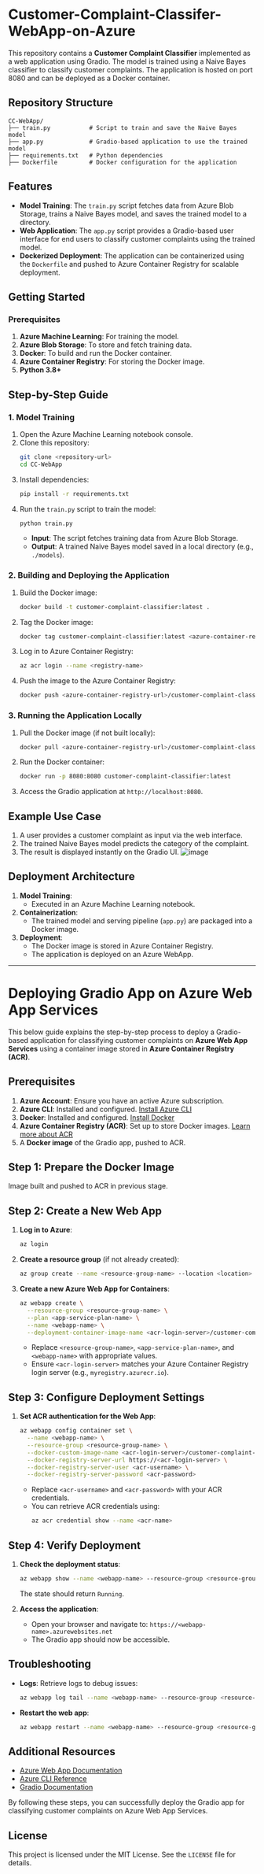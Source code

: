# Customer-Complaint-Classifer-WebApp-on-Azure

This repository contains a **Customer Complaint Classifier** implemented as a web application using Gradio. The model is trained using a Naive Bayes classifier to classify customer complaints. The application is hosted on port 8080 and can be deployed as a Docker container.

## Repository Structure

```
CC-WebApp/
├── train.py           # Script to train and save the Naive Bayes model
├── app.py             # Gradio-based application to use the trained model
├── requirements.txt   # Python dependencies
├── Dockerfile         # Docker configuration for the application
```

## Features

- **Model Training**: The `train.py` script fetches data from Azure Blob Storage, trains a Naive Bayes model, and saves the trained model to a directory.
- **Web Application**: The `app.py` script provides a Gradio-based user interface for end users to classify customer complaints using the trained model.
- **Dockerized Deployment**: The application can be containerized using the `Dockerfile` and pushed to Azure Container Registry for scalable deployment.

## Getting Started

### Prerequisites

1. **Azure Machine Learning**: For training the model.
2. **Azure Blob Storage**: To store and fetch training data.
3. **Docker**: To build and run the Docker container.
4. **Azure Container Registry**: For storing the Docker image.
5. **Python 3.8+**

## Step-by-Step Guide

### 1. Model Training

1. Open the Azure Machine Learning notebook console.
2. Clone this repository:
   ```bash
   git clone <repository-url>
   cd CC-WebApp
   ```
3. Install dependencies:
   ```bash
   pip install -r requirements.txt
   ```
4. Run the `train.py` script to train the model:
   ```bash
   python train.py
   ```
   - **Input**: The script fetches training data from Azure Blob Storage.
   - **Output**: A trained Naive Bayes model saved in a local directory (e.g., `./models`).

### 2. Building and Deploying the Application

1. Build the Docker image:
   ```bash
   docker build -t customer-complaint-classifier:latest .
   ```
2. Tag the Docker image:
   ```bash
   docker tag customer-complaint-classifier:latest <azure-container-registry-url>/customer-complaint-classifier:latest
   ```
3. Log in to Azure Container Registry:
   ```bash
   az acr login --name <registry-name>
   ```
4. Push the image to the Azure Container Registry:
   ```bash
   docker push <azure-container-registry-url>/customer-complaint-classifier:latest
   ```


### 3. Running the Application Locally

1. Pull the Docker image (if not built locally):
   ```bash
   docker pull <azure-container-registry-url>/customer-complaint-classifier:latest
   ```
2. Run the Docker container:
   ```bash
   docker run -p 8080:8080 customer-complaint-classifier:latest
   ```
3. Access the Gradio application at `http://localhost:8080`.


## Example Use Case

1. A user provides a customer complaint as input via the web interface.
2. The trained Naive Bayes model predicts the category of the complaint.
3. The result is displayed instantly on the Gradio UI.
![image](https://github.com/user-attachments/assets/eee45471-5ee2-4bb5-b9f8-9b7987a8c37e)


## Deployment Architecture

1. **Model Training**:
   - Executed in an Azure Machine Learning notebook.
2. **Containerization**:
   - The trained model and serving pipeline (`app.py`) are packaged into a Docker image.
3. **Deployment**:
   - The Docker image is stored in Azure Container Registry.
   - The application is deployed on an Azure WebApp.

---
# Deploying Gradio App on Azure Web App Services

This below guide explains the step-by-step process to deploy a Gradio-based application for classifying customer complaints on **Azure Web App Services** using a container image stored in **Azure Container Registry (ACR)**.

## Prerequisites

1. **Azure Account**: Ensure you have an active Azure subscription.
2. **Azure CLI**: Installed and configured. [Install Azure CLI](https://learn.microsoft.com/en-us/cli/azure/install-azure-cli)
3. **Docker**: Installed and configured. [Install Docker](https://docs.docker.com/get-docker/)
4. **Azure Container Registry (ACR)**: Set up to store Docker images. [Learn more about ACR](https://learn.microsoft.com/en-us/azure/container-registry/container-registry-intro)
5. A **Docker image** of the Gradio app, pushed to ACR.


## Step 1: Prepare the Docker Image
Image built and pushed to ACR in previous stage.

## Step 2: Create a New Web App

1. **Log in to Azure**:
   ```bash
   az login
   ```

2. **Create a resource group** (if not already created):
   ```bash
   az group create --name <resource-group-name> --location <location>
   ```

3. **Create a new Azure Web App for Containers**:
   ```bash
   az webapp create \
     --resource-group <resource-group-name> \
     --plan <app-service-plan-name> \
     --name <webapp-name> \
     --deployment-container-image-name <acr-login-server>/customer-complaint-classifier:latest
   ```

   - Replace `<resource-group-name>`, `<app-service-plan-name>`, and `<webapp-name>` with appropriate values.
   - Ensure `<acr-login-server>` matches your Azure Container Registry login server (e.g., `myregistry.azurecr.io`).

## Step 3: Configure Deployment Settings

1. **Set ACR authentication for the Web App**:
   ```bash
   az webapp config container set \
     --name <webapp-name> \
     --resource-group <resource-group-name> \
     --docker-custom-image-name <acr-login-server>/customer-complaint-classifier:latest \
     --docker-registry-server-url https://<acr-login-server> \
     --docker-registry-server-user <acr-username> \
     --docker-registry-server-password <acr-password>
   ```

   - Replace `<acr-username>` and `<acr-password>` with your ACR credentials.
   - You can retrieve ACR credentials using:
     ```bash
     az acr credential show --name <acr-name>
     ```

## Step 4: Verify Deployment

1. **Check the deployment status**:
   ```bash
   az webapp show --name <webapp-name> --resource-group <resource-group-name> --query state
   ```
   The state should return `Running`.

2. **Access the application**:
   - Open your browser and navigate to: `https://<webapp-name>.azurewebsites.net`
   - The Gradio app should now be accessible.

## Troubleshooting

- **Logs**:
  Retrieve logs to debug issues:
  ```bash
  az webapp log tail --name <webapp-name> --resource-group <resource-group-name>
  ```

- **Restart the web app**:
  ```bash
  az webapp restart --name <webapp-name> --resource-group <resource-group-name>
  ```


## Additional Resources

- [Azure Web App Documentation](https://learn.microsoft.com/en-us/azure/app-service/)
- [Azure CLI Reference](https://learn.microsoft.com/en-us/cli/azure/reference-index)
- [Gradio Documentation](https://gradio.app/docs/)


By following these steps, you can successfully deploy the Gradio app for classifying customer complaints on Azure Web App Services.



## License

This project is licensed under the MIT License. See the `LICENSE` file for details.


